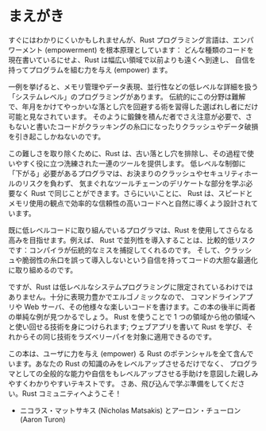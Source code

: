 <!--
# Foreword
-->

# まえがき

<!--
It wasn’t always so clear, but the Rust programming language is fundamentally
about *empowerment*: no matter what kind of code you are writing now, Rust
empowers you to reach farther, to program with confidence in a wider variety of
domains than you did before.
-->

すぐにはわかりにくいかもしれませんが、Rust プログラミング言語は、エンパワーメント (empowerment) を根本原理としています：
どんな種類のコードを現在書いているにせよ、Rust は幅広い領域で以前よりも遠くへ到達し、
自信を持ってプログラムを組む力を与え (empower) ます。

<!--
Take, for example, “systems-level” work that deals with low-level details of
memory management, data representation, and concurrency. Traditionally, this
realm of programming is seen as arcane, accessible only to a select few who
have devoted the necessary years learning to avoid its infamous pitfalls. And
even those who practice it do so with caution, lest their code be open to
exploits, crashes, or corruption.
-->

一例を挙げると、メモリ管理やデータ表現、並行性などの低レベルな詳細を扱う「システムレベル」のプログラミングがあります。
伝統的にこの分野は難解で、年月をかけてやっかいな落とし穴を回避する術を習得した選ばれし者にだけ可能と見なされています。
そのように鍛錬を積んだ者でさえ注意が必要で、さもないと書いたコードがクラッキングの糸口になったりクラッシュやデータ破損を引き起こしかねないのです。

<!--
Rust breaks down these barriers by eliminating the old pitfalls and providing a
friendly, polished set of tools to help you along the way. Programmers who need
to “dip down” into lower-level control can do so with Rust, without taking on
the customary risk of crashes or security holes, and without having to learn
the fine points of a fickle toolchain. Better yet, the language is designed to
guide you naturally towards reliable code that is efficient in terms of speed
and memory usage.
-->

この難しさを取り除くために、Rust は、古い落とし穴を排除し、その過程で使いやすく役に立つ洗練された一連のツールを提供します。
低レベルな制御に「下がる」必要があるプログラマは、お決まりのクラッシュやセキュリティホールのリスクを負わず、
気まぐれなツールチェーンのデリケートな部分を学ぶ必要なく Rust で同じことができます。さらにいいことに、
Rust は、スピードとメモリ使用の観点で効率的な信頼性の高いコードへと自然に導くよう設計されています。

<!--
Programmers who are already working with low-level code can use Rust to raise
their ambitions. For example, introducing parallelism in Rust is a relatively
low-risk operation: the compiler will catch the classical mistakes for you. And
you can tackle more aggressive optimizations in your code with the confidence
that you won’t accidentally introduce crashes or vulnerabilities.
-->

既に低レベルコードに取り組んでいるプログラマは、Rust を使用してさらなる高みを目指せます。例えば、
Rust で並列性を導入することは、比較的低リスクです：コンパイラが伝統的なミスを捕捉してくれるのです。
そして、クラッシュや脆弱性の糸口を誤って導入しないという自信を持ってコードの大胆な最適化に取り組めるのです。

<!--
But Rust isn’t limited to low-level systems programming. It’s expressive and
ergonomic enough to make CLI apps, web servers, and many other kinds of code
quite pleasant to write — you’ll find simple examples of both later in the
book. Working with Rust allows you to build skills that transfer from one
domain to another; you can learn Rust by writing a web app, then apply those
same skills to target your Raspberry Pi.
-->

ですが、Rust は低レベルなシステムプログラミングに限定されているわけではありません。十分に表現力豊かでエルゴノミックなので、
コマンドラインアプリや Web サーバ、その他様々な楽しいコードを書けます。この本の後半に両者の単純な例が見つかるでしょう。
Rust を使うことで 1 つの領域から他の領域へと使い回せる技術を身につけられます;
ウェブアプリを書いて Rust を学び、それからその同じ技術をラズベリーパイを対象に適用できるのです。

<!--
This book fully embraces the potential of Rust to empower its users. It’s a
friendly and approachable text intended to help you level up not just your
knowledge of Rust, but also your reach and confidence as a programmer in
general. So dive in, get ready to learn—and welcome to the Rust community!
-->

この本は、ユーザに力を与え (empower) る Rust のポテンシャルを全て含んでいます。あなたの Rust の知識のみをレベルアップさせるだけでなく、
プログラマとしての全般的な能力や自信をもレベルアップさせる手助けを意図した親しみやすくわかりやすいテキストです。
さあ、飛び込んで学ぶ準備をしてください。Rust コミュニティへようこそ！

<!--
— Nicholas Matsakis and Aaron Turon
-->

- ニコラス・マットサキス (Nicholas Matsakis) とアーロン・チューロン (Aaron Turon)
